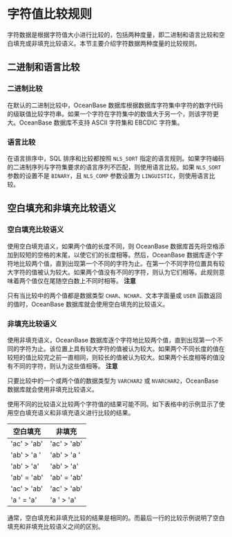 字符值比较规则 
============================

字符数据是根据字符值大小进行比较的，包括两种度量，即二进制和语言比较和空白填充或非填充比较语义。本节主要介绍字符数据两种度量的比较规则。

二进制和语言比较 
--------------------

### 二进制比较 

在默认的二进制比较中，OceanBase 数据库根据数据库字符集中字符的数字代码的级联值比较字符串。如果一个字符在字符集中的数值大于另一个，则该字符更大。OceanBase 数据库不支持 ASCII 字符集和 EBCDIC 字符集。

### 语言比较 

在语言排序中，SQL 排序和比较都按照 `NLS_SORT` 指定的语言规则。如果字符编码的二进制序列与字符集要求的语言序列不匹配，则使用语言比较。如果 `NLS_SORT` 参数的设置不是 `BINARY`，且 `NLS_COMP` 参数设置为 `LINGUISTIC`，则使用语言比较。

空白填充和非填充比较语义 
------------------------

### 空白填充比较语义 

使用空白填充语义，如果两个值的长度不同，则 OceanBase 数据库首先将空格添加到较短的空格的末尾，以使它们的长度相等。然后，OceanBase 数据库逐个字符地比较两个值，直到出现第一个不同的字符为止。在第一个不同字符位置具有较大字符的值被认为较大。如果两个值没有不同的字符，则认为它们相等。此规则意味着两个值仅在尾随空白数上不同时相等。
**注意**



只有当比较中的两个值都是数据类型 `CHAR`、`NCHAR`、文本字面量或 `USER` 函数返回的值时，OceanBase 数据库就会使用空白填充的比较语义。

### 非填充比较语义 

使用非填充语义，OceanBase 数据库逐个字符地比较两个值，直到出现第一个不同的字符为止。该位置上具有较大字符的值被认为较大。如果两个不同长度的值在较短的值比较完之前一直相同，则较长的值被认为较大。如果两个长度相等的值没有不同的字符，则认为这些值相等。
**注意**



只要比较中的一个或两个值的数据类型为 `VARCHAR2` 或 `NVARCHAR2`，OceanBase 数据库就会使用非填充比较语义。

使用不同的比较语义比较两个字符值的结果可能不同。如下表格中的示例显示了使用空白填充语义和非填充语义进行比较的结果。


|      空白填充       |       非填充       |
|-----------------|-----------------|
| 'ac' \> 'ab'    | 'ac' \> 'ab'    |
| 'ab' \> 'a 	  ' | 'ab' \> 'a  	'  |
| 'ab' \> 'a'     | 'ab' \> 'a'     |
| 'ab' = 'ab'     | 'ab' = 'ab'     |
| 'ac' \> 'ab'    | 'ac' \> 'ab'    |
| 'a    	 ' = 'a' | 'a    	' \> 'a' |



通常，空白填充和非填充比较的结果是相同的。而最后一行的比较示例说明了空白填充和非填充比较语义之间的区别。
